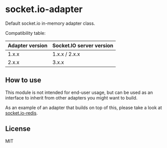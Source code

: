 
# socket.io-adapter

Default socket.io in-memory adapter class.

Compatibility table:

| Adapter version | Socket.IO server version |
|-----------------| ------------------------ |
| 1.x.x           | 1.x.x / 2.x.x            |
| 2.x.x           | 3.x.x                    |

## How to use

This module is not intended for end-user usage, but can be used as an
interface to inherit from other adapters you might want to build.

As an example of an adapter that builds on top of this, please take a look
at [socket.io-redis](https://github.com/learnboost/socket.io-redis).

## License

MIT
